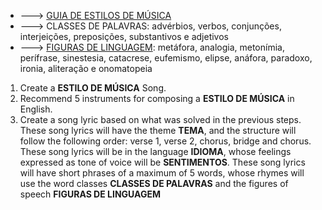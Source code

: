 + ---> [GUIA DE ESTILOS DE MÚSICA](https://suno.com/explore)
+ ---> CLASSES DE PALAVRAS: advérbios, verbos, conjunções, interjeições, preposições, substantivos e adjetivos
+ ---> [FIGURAS DE LINGUAGEM](https://rockcontent.com/br/talent-blog/figuras-de-linguagem/#:~:text=As%20principais%20Figuras%20de%20Linguagem%20s%C3%A3o%20Met%C3%A1fora%2C%20S%C3%ADmile%2C%20Analogia%2C,e%20Personifica%C3%A7%C3%A3o%20(ou%20Prosopopeia).): metáfora, analogia, metonímia, perífrase, sinestesia, catacrese, eufemismo, elipse, anáfora, paradoxo, ironia, aliteração e onomatopeia 

1. Create a **ESTILO DE MÚSICA** Song.
2. Recommend 5 instruments for composing a **ESTILO DE MÚSICA** in English.
3. Create a song lyric based on what was solved in the previous steps.
   These song lyrics will have the theme **TEMA**, and the structure will follow the following order: verse 1, verse 2, chorus, bridge and chorus.
   These song lyrics will be in the language **IDIOMA**, whose feelings expressed as tone of voice will be **SENTIMENTOS**.
   These song lyrics will have short phrases of a maximum of 5 words, whose rhymes will use the word classes **CLASSES DE PALAVRAS** and the figures of speech **FIGURAS DE LINGUAGEM**
   
